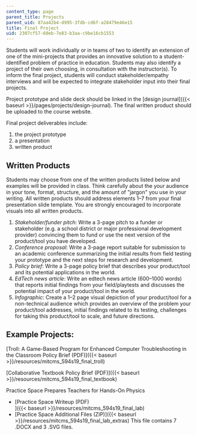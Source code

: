 ```yaml
---
content_type: page
parent_title: Projects
parent_uid: 87aa42b4-d995-3fdb-cd6f-a28479e46e15
title: Final Project
uid: 2307cf57-60eb-7e83-b3aa-c9be16cb1553
---
```


Students will work individually or in teams of two to identify an extension of one of the mini-projects that provides an innovative solution to a student-identified problem of practice in education. Students may also identify a project of their own choosing, in consultation with the instructor(s). To inform the final project, students will conduct stakeholder/empathy interviews and will be expected to integrate stakeholder input into their final projects.

Project prototype and slide deck should be linked in the [design journal]({{< baseurl >}}/pages/projects/design-journal). The final written product should be uploaded to the course website.

Final project deliverables include:

1.  the project prototype
2.  a presentation
3.  written product

Written Products
----------------

Students may choose from one of the written products listed below and examples will be provided in class. Think carefully about the your audience in your tone, format, structure, and the amount of "jargon" you use in your writing. All written products should address elements 1–7 from your final presentation slide template. You are strongly encouraged to incorporate visuals into all written products.

1.  _Stakeholder/funder pitch_: Write a 3-page pitch to a funder or stakeholder (e.g. a school district or major professional development provider) convincing them to fund or use the next version of the product/tool you have developed.
2.  _Conference proposal_: Write a 3-page report suitable for submission to an academic conference summarizing the initial results from field testing your prototype and the next steps for research and development.
3.  _Policy brief_: Write a 3-page policy brief that describes your product/tool and its potential applications in the world.
4.  _EdTech news article_: Write an edtech news article (600–1000 words) that reports initial findings from your field/playtests and discusses the potential impact of your product/tool in the world.
5.  _Infographic_: Create a 1–2 page visual depiction of your product/tool for a non-technical audience which provides an overview of the problem your product/tool addresses, initial findings related to its testing, challenges for taking this product/tool to scale, and future directions.

Example Projects:
-----------------

[Troll: A Game-Based Program for Enhanced Computer Troubleshooting in the Classroom Policy Brief (PDF)]({{< baseurl >}}/resources/mitcms_594s19_final_troll)

[Collaborative Textbook Policy Brief (PDF)]({{< baseurl >}}/resources/mitcms_594s19_final_textbook)

Practice Space Prepares Teachers for Hands-On Physics

*   [Practice Space Writeup (PDF)  
    ]({{< baseurl >}}/resources/mitcms_594s19_final_lab)
*   [Practice Space Additional Files (ZIP)]({{< baseurl >}}/resources/mitcms_594s19_final_lab_extras) This file contains 7 .DOCX and 3 .SVG files.